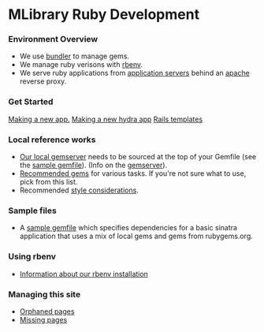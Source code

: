 # MLibrary Ruby Development

### Environment Overview

* We use [bundler](http://bundler.io/) to manage gems.
* We manage ruby verisons with [rbenv](http://rbenv.org).
* We serve ruby applications from [application servers](application_servers.md) behind an [apache](http://httpd.apache.org) reverse proxy.

### Get Started
[Making a new app.](tutorials/basic_ruby_app.md)
[Making a new hydra app](https://github.com/mlibrary/umichwrapper/wiki/Dive-into-hydra-smoke-test)
[Rails templates](https://github.com/mlibrary/rails-templates)

### Local reference works

* [Our local gemserver](http://gems.www.lib.umich.edu/) needs to be sourced at the top of your Gemfile (see the [sample gemfile](samples/sample_gemfile.md)). (Info on the [gemserver](gemserver.md)).
* [Recommended gems](recommended_gems.md) for various tasks. If you're not sure what to use, pick from this list.
* Recommended [style considerations](style.md).

### Sample files

* A [sample gemfile](samples/sample_gemfile.md) which specifies dependencies for a basic sinatra application that uses a mix of local gems and gems from rubygems.org.

### Using rbenv

* [Information about our rbenv installation](rbenv.md)

### Managing this site

* [Orphaned pages](orphaned-pages.md)
* [Missing pages](missing-pages.md)
